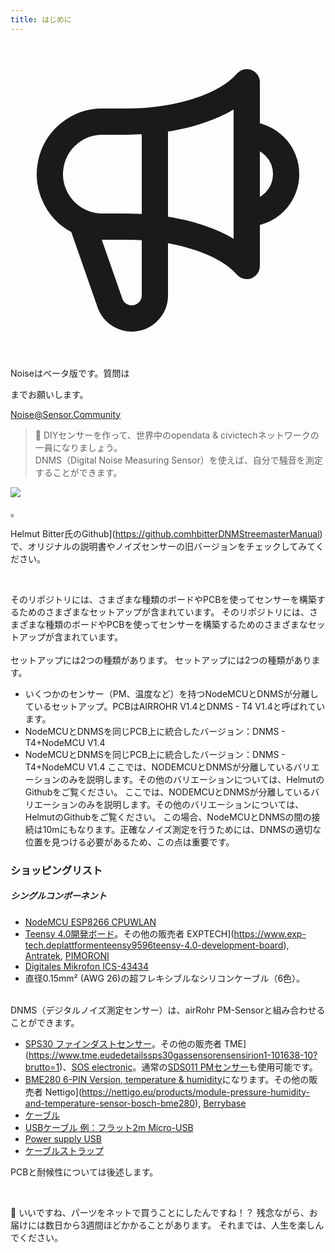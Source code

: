 ```yaml
---
title: はじめに
---
```


  <div class="max-w-screen-xl mx-auto pb-5">
      <div class="p-2 rounded-lg bg-indigo-100 shadow-lg sm:p-3">
      <div class="flex items-center">
            <span class="p-2 rounded-lg bg-indigo-500">
              <svg class="h-8 w-8 text-white" fill="none" viewBox="0 0 24 24" stroke="currentColor">
                <path stroke-linecap="round" stroke-linejoin="round" stroke-width="2" d="M11 5.882V19.24a1.76 1.76 0 01-3.417.592l-2.147-6.15M18 13a3 3 0 100-6M5.436 13.683A4.001 4.001 0 017 6h1.832c4.1 0 7.625-1.234 9.168-3v14c-1.543-1.766-5.067-3-9.168-3H7a3.988 3.988 0 01-1.564-.317z" />
              </svg>
            </span>
        <div class="flex flex-wrap">
          <div class="flex-wrap flex">
            <p class="pt-1 text-indigo-700 font-medium">
                Noiseはベータ版です。質問は<p>までお願いします。</p>
          <a href="mailto:Noise@Sensor.Community" class="ml-1 font-medium underline text-white hover:text-yellow-600">
                  Noise@Sensor.Community</a>
          </div>
           </div>
      </div>
    </div>
  </div>


> 🚧 DIYセンサーを作って、世界中のopendata &amp; civictechネットワークの一員になりましょう。<br> DNMS（Digital Noise Measuring Sensor）を使えば、自分で騒音を測定することができます。

 <img src="...docsdnmsdnms-noise-measuring-sensor-kit.jpg" style="display: block; margin: 1em 0" loading="lazy">。


Helmut Bitter氏のGithub](https://github.comhbitterDNMStreemasterManual)で、オリジナルの説明書やノイズセンサーの旧バージョンをチェックしてみてください。

<br>

そのリポジトリには、さまざまな種類のボードやPCBを使ってセンサーを構築するためのさまざまなセットアップが含まれています。
そのリポジトリには、さまざまな種類のボードやPCBを使ってセンサーを構築するためのさまざまなセットアップが含まれています。
 <br>
 <br>
 セットアップには2つの種類があります。
 セットアップには2つの種類があります。
* いくつかのセンサー（PM、温度など）を持つNodeMCUとDNMSが分離しているセットアップ。PCBはAIRROHR V1.4とDNMS - T4 V1.4と呼ばれています。
* NodeMCUとDNMSを同じPCB上に統合したバージョン：DNMS - T4+NodeMCU V1.4
* NodeMCUとDNMSを同じPCB上に統合したバージョン：DNMS - T4+NodeMCU V1.4
 ここでは、NODEMCUとDNMSが分離しているバリエーションのみを説明します。その他のバリエーションについては、HelmutのGithubをご覧ください。
 ここでは、NODEMCUとDNMSが分離しているバリエーションのみを説明します。その他のバリエーションについては、HelmutのGithubをご覧ください。
  この場合、NodeMCUとDNMSの間の接続は10mにもなります。正確なノイズ測定を行うためには、DNMSの適切な位置を見つける必要があるため、この点は重要です。

### ショッピングリスト

##### シングルコンポーネント
* [NodeMCU ESP8266 CPUWLAN](https://www.aliexpress.com/wholesale?groupsort=1&SortType=price_asc&SearchText=nodemcu+v3+esp8266+ch340)
* [Teensy 4.0開発ボード](https://www.pjrc.comstoreteensy40.html)。その他の販売者 EXPTECH](https://www.exp-tech.deplattformenteensy9596teensy-4.0-development-board), [Antratek](https://www.antratek.deteensy-4-0), [PIMORONI](https://shop.pimoroni.comproductsteensy-4-0-development-board)
* [Digitales Mikrofon ICS-43434](https://www.tindie.comproductsonehorseics43434-i2s-digital-microphone)
* 直径0.15mm² (AWG 26)の超フレキシブルなシリコンケーブル（6色）。
<br>
DNMS（デジタルノイズ測定センサー）は、airRohr PM-Sensorと組み合わせることができます。

* [SPS30 ファインダストセンサー](https://www.sparkfun.comproducts15103)。その他の販売者 TME](https://www.tme.eudedetailssps30gassensorensensirion1-101638-10?brutto=1)、[SOS electronic](https://www.soselectronic.deproductssensirionsps30-2-304234)。通常の[SDS011 PMセンサー](https://de.aliexpress.comwholesale?catId=0&amp;initiative_id=AS_20200813122806&amp;SearchText=sds011)も使用可能です。
* [BME280 6-PIN Version, temperature &amp; humidity](https://www.aliexpress.com/wholesale?catId=0&initiative_id=SB_20200308040440&SearchText=bme280+-5V+%2B3.3V)になります。その他の販売者 Nettigo](https://nettigo.eu/products/module-pressure-humidity-and-temperature-sensor-bosch-bme280), [Berrybase](https://www.berrybase.de/bauelemente/sensoren-module/feuchtigkeit/bme680-breakout-board-4in1-sensor-f-252-r-temperatur-luftfeuchtigkeit-luftdruck-und-luftg-252-t)
* [ケーブル](http://www.aliexpress.comwholesale?groupsort=1&amp;SortType=price_asc&amp;SearchText=Dupont+ケーブル+20cm+メス-メス)
* [USBケーブル 例：フラット2m Micro-USB](https://www.aliexpress.comwholesale?catId=0&amp;initiative_id=SB_20200308040708&amp;SearchText=micro+USB+フラット+ケーブル+2m)
* [Power supply USB](https://www.aliexpress.com/wholesale?catId=0&initiative_id=SB_20200308040834&SearchText=single+micro+usb+eu+power+supply)
* [ケーブルストラップ](https://www.aliexpress.comwholesale?catId=0&amp;initiative_id=SB_20200308040852&amp;SearchText=cable+straps)

PCBと耐候性については後述します。

<br>

🙌 いいですね、パーツをネットで買うことにしたんですね！？
残念ながら、お届けには数日から3週間ほどかかることがあります。
それまでは、人生を楽しんでください️。
